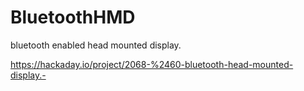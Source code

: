 BluetoothHMD
============

bluetooth enabled head mounted display.

https://hackaday.io/project/2068-%2460-bluetooth-head-mounted-display.-
